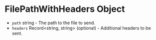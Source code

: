 # FilePathWithHeaders Object

* `path` string - The path to the file to send.
* `headers` Record\<string, string\> (optional) - Additional headers to be sent.
